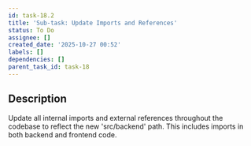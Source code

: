 ```yaml
---
id: task-18.2
title: 'Sub-task: Update Imports and References'
status: To Do
assignee: []
created_date: '2025-10-27 00:52'
labels: []
dependencies: []
parent_task_id: task-18
---
```


## Description

<!-- SECTION:DESCRIPTION:BEGIN -->
Update all internal imports and external references throughout the codebase to reflect the new 'src/backend' path. This includes imports in both backend and frontend code.
<!-- SECTION:DESCRIPTION:END -->
